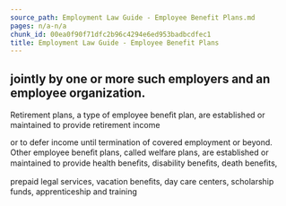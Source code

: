 ```yaml
---
source_path: Employment Law Guide - Employee Benefit Plans.md
pages: n/a-n/a
chunk_id: 00ea0f90f71dfc2b96c4294e6ed953badbcdfec1
title: Employment Law Guide - Employee Benefit Plans
---
```

## jointly by one or more such employers and an employee organization.

Retirement plans, a type of employee beneﬁt plan, are established or maintained to provide retirement income

or to defer income until termination of covered employment or beyond. Other employee beneﬁt plans, called welfare plans, are established or maintained to provide health beneﬁts, disability beneﬁts, death beneﬁts,

prepaid legal services, vacation beneﬁts, day care centers, scholarship funds, apprenticeship and training
